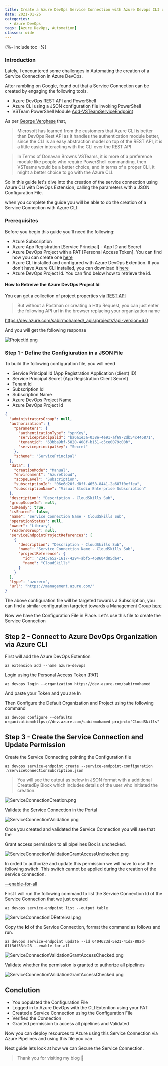 ```yaml
---
title: Create a Azure DevOps Service Connection with Azure Devops CLI using a Configuration file
date: 2021-01-26
categories:
  - Azure DevOps
tags: [Azure DevOps, Automation]
classes: wide
---
```

{%- include toc -%}

### Introduction

Lately, I encountered some challenges in Automating the creation of a Service Connection in Azure DevOps.

After rambling on Google, found out that a Service Connection can be created by engaging the following tools.

- Azure DevOps REST API and PowerShell
- Azure CLI using a JSON configuration file invoking PowerShell
- VSTeam PowerShell Module [Add-VSTeamServiceEndpoint](https://methodsandpractices.github.io/vsteam-docs/docs/modules/vsteam/commands/Add-VSTeamServiceEndpoint)

As per [George Verghese](https://www.youtube.com/watch?v=DiztcJOZvZo) that,

>Microsoft has learned from the customers that Azure CLI is better than DevOps Rest API 
as it handles the authentication module better, since the CLI is an easy abstraction model on top of the REST API, it is a little easier interacting with the CLI
over the REST API

>In Terms of Donavan Browns VSTeams, it is more of a preference module like people who require PowerShell commanding, then VSTeams would be a better choice,
and in terms of a proper CLI, it might a better choice to go with the Azure CLI.

So in this guide let's dive into the creation of the service connection using Azure CLI with DevOps Extension, calling the parameters with a JSON Configuration File.

when you complete the guide you will be able to do the creation of a Service Connection with Azure CLI

### Prerequisites

Before you begin this guide you'll need the following:

- Azure Subscription
- Azure App Registration [Service Principal] - App ID and Secret
- Azure DevOps Project with a PAT [Personal Access Token]. You can find how you can create one [here](https://docs.microsoft.com/en-us/azure/devops/organizations/accounts/use-personal-access-tokens-to-authenticate?view=azure-devops&tabs=preview-page&WT.mc_id=AZ-MVP-5003674#create-a-pat)
- Azure CLI installed and configured with Azure DevOps Extention. If you don't have Azure CLI installed, you can download it [here](https://docs.microsoft.com/en-us/cli/azure/install-azure-cli-windows?tabs=azure-cli)
- Azure DevOps Project Id. You can find below how to retrieve the id.

#### How to Retreive the Azure DevOps Project Id

You can get a collection of project properties via [REST API](https://docs.microsoft.com/en-us/rest/api/azure/devops/core/projects/get%20project%20properties?view=azure-devops-rest-6.0)

>But without a Postman or creating a Http Request, you can just enter the following API url in the browser replacing your organization name 

https://dev.azure.com/sabirmohamed/_apis/projects?api-version=6.0

And you will get the following response

![ProjectId.png](/Images/AzureDevOps/ServiceConnection_AzureCLI/ProjectId.png)


### Step 1 - Define the Configiuration in a JSON File

To build the following configuration file, you will need

  - Service Principal Id (App Registration Application (client) ID)
  - Service Principal Secret (App Registration Client Secret)
  - Tenant Id
  - Subscription Id
  - Subscription Name
  - Azure DevOps Project Name
  - Azure DevOps Project Id
  
```json
{
  "administratorsGroup": null,
  "authorization": {
    "parameters": {
      "authenticationType": "spnKey",
      "serviceprincipalid": "ba6a1e3a-038e-4e91-af69-2db54c446871",
      "tenantid": "63bba9bf-5820-408f-b151-c5ce0079c08b",
      "serviceprincipalkey": "Secret"
    },
    "scheme": "ServicePrincipal"
  },
  "data": {
    "creationMode": "Manual",
    "environment": "AzureCloud",
    "scopeLevel": "Subscription",
    "subscriptionId": "06e6d20f-d8ff-4658-8441-2a687f0effea",
    "subscriptionName": "Visual Studio Enterprise Subscription"
  },
  "description": "Description - CloudSkills Sub",
  "groupScopeId": null,
  "isReady": true,
  "isShared": false,
  "name": "Service Connection Name - CloudSkills Sub",
  "operationStatus": null,
  "owner": "Library",
  "readersGroup": null,
  "serviceEndpointProjectReferences": [
    {
      "description": "Description - CloudSkills Sub",
      "name": "Service Connection Name - CloudSkills Sub",
      "projectReference": {
        "id": "23437652-1617-4294-abf5-468604d85da4",
        "name": "CloudSkills"
      }
    }
  ],
  "type": "azurerm",
  "url": "https://management.azure.com/"
}
```
The above configuration file will be targeted towards a Subscription, you can find a similar configuration targeted towards a Management Group [here](https://github.com/sabirmohamed/azure-devops-automation/blob/main/Service-Endpoints/ServiceConnectionMG.json)

Now we have the Configuration File in Place. Let's use this file to create the Service Connection

## Step 2 - Connect to Azure DevOps Organization via Azure CLI

First will add the Azure DevOps Extention
```
az extension add --name azure-devops
```
Login using the Personal Access Token [PAT]

```
az devops login --organization https://dev.azure.com/sabirmohamed
```
And paste your Token and you are In

Then Configure the Default Organization and Project using the following command

```
az devops configure --defaults organization=https://dev.azure.com/sabirmohamed project="CloudSkills"
```

## Step 3 - Create the Service Connection and Update Permission

Create the Service Connecting pointing the Configuration file
```
az devops service-endpoint create --service-endpoint-configuration .\ServiceConnectionSubcription.json
```

>You will see the output as below in JSON format with a additional CreatedBy Block which includes details of the user who initiated the creation.

![ServiceConnectionCreation.png](/Images/AzureDevOps/ServiceConnection_AzureCLI/ServiceConnectionCreation.png)

Validate the Service Connection in the Portal

![ServiceConnectionValidation.png](/Images/AzureDevOps/ServiceConnection_AzureCLI/ServiceConnectionValidation.png)

Once you created and validated the Service Connection you will see that the 

Grant access permission to all pipelines Box is unchecked.

![ServiceConnectionValidationGrantAccessUnchecked.png](/Images/AzureDevOps/ServiceConnection_AzureCLI/ServiceConnectionValidationGrantAccessUnchecked.png)

In orded to authorize and update this permission we will have to use the following switch. This switch cannot be applied during the creation of the service connection. 

[--enable-for-all](https://docs.microsoft.com/en-us/cli/azure/ext/azure-devops/devops/service-endpoint?view=azure-cli-latest#ext_azure_devops_az_devops_service_endpoint_update-optional-parameters)

First I will run the following command to list the Service Connection Id of the Service Connection that we just created

```
az devops service-endpoint list --output table
```
![ServiceConnectionIDRetreival.png](/Images/AzureDevOps/ServiceConnection_AzureCLI/ServiceConnectionIDRetreival.png)

Copy the **Id** of the Service Connection, format the command as follows and run.

```
az devops service-endpoint update --id 6404623d-5e21-41d2-882d-01f3df53fc23 --enable-for-all
```
![ServiceConnectionValidationGrantAccessChecked.png](/Images/AzureDevOps/ServiceConnection_AzureCLI/ServiceConnectionUpdatePipelinePermission.png)

Validate whether the permission is granted to authorize all pipelines

![ServiceConnectionValidationGrantAccessChecked.png](/Images/AzureDevOps/ServiceConnection_AzureCLI/ServiceConnectionValidationGrantAccessChecked.png)

## Conclution

- You populated the Configuration File
- Logged in to Azure DevOps with the CLI Extention using your PAT 
- Created a Service Connection using the Configuration File
- Verified the Connection
- Granted permission to access all pipelines and Validated

Now you can deploy resources to Azure using this Service Connection via Azure Pipelines and using this file you can 

Next guide lets look at how we can Secure the Service Connection. 

>Thank you for visiting my blog 👋



